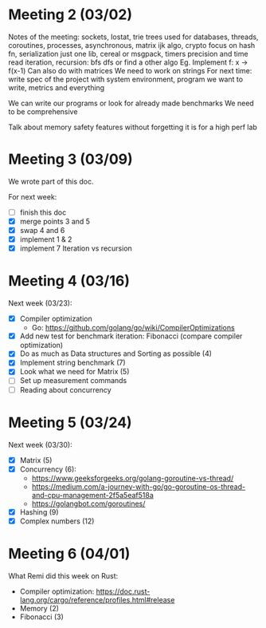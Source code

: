 # Meeting 2 (03/02)

Notes of the meeting:
sockets, Iostat, trie trees used for databases, threads, coroutines, processes, asynchronous, matrix ijk algo, crypto focus on hash fn, serialization just one lib, cereal or msgpack, timers precision and time read
iteration, recursion: bfs dfs or find a other algo
Eg. Implement f: x -> f(x-1)
Can also do with matrices
We need to work on strings
For next time: write spec of the project with system environment, program we want to write, metrics and everything

We can write our programs or look for already made benchmarks
We need to be comprehensive


Talk about memory safety features without forgetting it is for a high perf lab

# Meeting 3 (03/09)

We wrote part of this doc.

For next week:
- [ ] finish this doc
- [x] merge points 3 and 5
- [x] swap 4 and 6
- [x] implement 1 & 2
- [x] implement 7 Iteration vs recursion

# Meeting 4 (03/16)

Next week (03/23):

- [x] Compiler optimization
    - Go: https://github.com/golang/go/wiki/CompilerOptimizations
- [x] Add new test for benchmark iteration: Fibonacci (compare compiler optimization)
- [x] Do as much as Data structures and Sorting as possible (4)
- [x] Implement string benchmark (7)
- [x] Look what we need for Matrix (5)
- [ ] Set up measurement commands
- [ ] Reading about concurrency

# Meeting 5 (03/24)

Next week (03/30):

- [x] Matrix (5)
- [x] Concurrency (6):
    - https://www.geeksforgeeks.org/golang-goroutine-vs-thread/
    - https://medium.com/a-journey-with-go/go-goroutine-os-thread-and-cpu-management-2f5a5eaf518a
    - https://golangbot.com/goroutines/
- [x] Hashing (9)
- [x] Complex numbers (12)

# Meeting 6 (04/01)

What Remi did this week on Rust:
- Compiler optimization: https://doc.rust-lang.org/cargo/reference/profiles.html#release
- Memory (2)
- Fibonacci (3)
